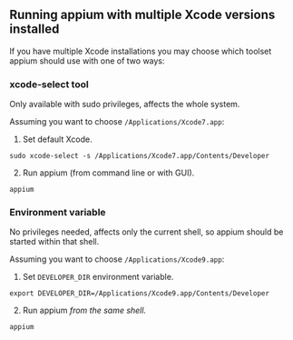 ## Running appium with multiple Xcode versions installed

If you have multiple Xcode installations you may choose which toolset appium
should use with one of two ways:

### xcode-select tool
Only available with sudo privileges, affects the whole system.

Assuming you want to choose `/Applications/Xcode7.app`:
1. Set default Xcode.
  ```
  sudo xcode-select -s /Applications/Xcode7.app/Contents/Developer
  ```
2. Run appium (from command line or with GUI).
  ```
  appium
  ```

### Environment variable
No privileges needed, affects only the current shell, so appium should be started
within that shell.

Assuming you want to choose `/Applications/Xcode9.app`:
1. Set `DEVELOPER_DIR` environment variable.
  ```
  export DEVELOPER_DIR=/Applications/Xcode9.app/Contents/Developer
  ```
2. Run appium *from the same shell.*
  ```
  appium
  ```
